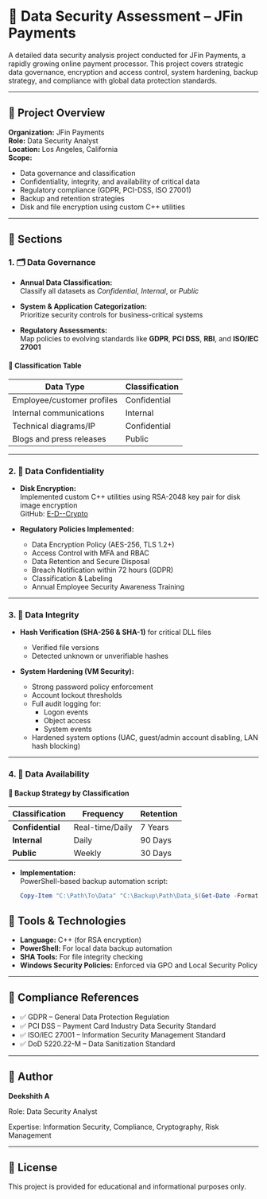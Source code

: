 # 🔐 Data Security Assessment – JFin Payments

A detailed data security analysis project conducted for JFin Payments, a rapidly growing online payment processor. This project covers strategic data governance, encryption and access control, system hardening, backup strategy, and compliance with global data protection standards.

---

## 🧭 Project Overview

**Organization:** JFin Payments  
**Role:** Data Security Analyst  
**Location:** Los Angeles, California  
**Scope:**  
- Data governance and classification  
- Confidentiality, integrity, and availability of critical data  
- Regulatory compliance (GDPR, PCI-DSS, ISO 27001)  
- Backup and retention strategies  
- Disk and file encryption using custom C++ utilities  

---

## 📘 Sections

### 1. 🗂️ Data Governance

- **Annual Data Classification:**  
  Classify all datasets as *Confidential*, *Internal*, or *Public*

- **System & Application Categorization:**  
  Prioritize security controls for business-critical systems

- **Regulatory Assessments:**  
  Map policies to evolving standards like **GDPR**, **PCI DSS**, **RBI**, and **ISO/IEC 27001**

#### 🔐 Classification Table
| Data Type | Classification |
|-----------|----------------|
| Employee/customer profiles | Confidential |
| Internal communications | Internal |
| Technical diagrams/IP | Confidential |
| Blogs and press releases | Public |

---

### 2. 🔏 Data Confidentiality

- **Disk Encryption:**  
  Implemented custom C++ utilities using RSA-2048 key pair for disk image encryption  
  GitHub: [E-D--Crypto](https://github.com/28d33/E-D--Crypto)

- **Regulatory Policies Implemented:**
  - Data Encryption Policy (AES-256, TLS 1.2+)
  - Access Control with MFA and RBAC
  - Data Retention and Secure Disposal
  - Breach Notification within 72 hours (GDPR)
  - Classification & Labeling
  - Annual Employee Security Awareness Training

---

### 3. 🔐 Data Integrity

- **Hash Verification (SHA-256 & SHA-1)** for critical DLL files  
  - Verified file versions
  - Detected unknown or unverifiable hashes

- **System Hardening (VM Security):**
  - Strong password policy enforcement
  - Account lockout thresholds
  - Full audit logging for:
    - Logon events
    - Object access
    - System events
  - Hardened system options (UAC, guest/admin account disabling, LAN hash blocking)

---

### 4. 💾 Data Availability

#### 🔁 Backup Strategy by Classification

| Classification | Frequency | Retention |
|----------------|-----------|-----------|
| **Confidential** | Real-time/Daily | 7 Years |
| **Internal**     | Daily     | 90 Days  |
| **Public**       | Weekly    | 30 Days  |

- **Implementation:**  
  PowerShell-based backup automation script:
  ```powershell
  Copy-Item "C:\Path\To\Data" "C:\Backup\Path\Data_$(Get-Date -Format yyyyMMdd)" -Recurse


## 🧰 Tools & Technologies

* **Language:** C++ (for RSA encryption)
* **PowerShell:** For local data backup automation
* **SHA Tools:** For file integrity checking
* **Windows Security Policies:** Enforced via GPO and Local Security Policy

---

## 📌 Compliance References

* ✅ GDPR – General Data Protection Regulation
* ✅ PCI DSS – Payment Card Industry Data Security Standard
* ✅ ISO/IEC 27001 – Information Security Management Standard
* ✅ DoD 5220.22-M – Data Sanitization Standard

---

## 👤 Author

**Deekshith A**

Role: Data Security Analyst

Expertise: Information Security, Compliance, Cryptography, Risk Management

---

## 📄 License

This project is provided for educational and informational purposes only.


